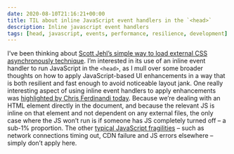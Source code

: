 ```yaml
---
date: 2020-08-10T21:16:21+00:00
title: TIL about inline JavaScript event handlers in the `<head>`
description: Inline javascript event handlers
tags: [head, javascript, events, performance, resilience, development]
---
```

I’ve been thinking about [Scott Jehl’s simple way to load external CSS asynchronously technique](https://fuzzylogic.me/posts/2020-08-08-simplest-way-to-load-css-async/). 
I’m interested in its use of an inline event handler to run JavaScript in the `<head>`, as I mull over some broader thoughts on how to apply JavaScript-based UI enhancements in a way that is both resilient and fast enough to avoid noticeable layout jank.
One really interesting aspect of using inline event handlers to apply enhancements was [highlighted by Chris Ferdinandi today](https://gomakethings.com/progressive-enhancement-graceful-degradation-and-asynchronously-loading-css/). 
Because we’re dealing with an HTML element directly in the document, and because the relevant JS is inline on that element and not dependent on any external files, the only case where the JS won’t run is if someone has JS completely turned off – a sub-1% proportion.
The other [typical JavaScript fragilities](https://kryogenix.org/code/browser/everyonehasjs.html) – such as network connections timing out, CDN failure and JS errors elsewhere – simply don’t apply here. 
